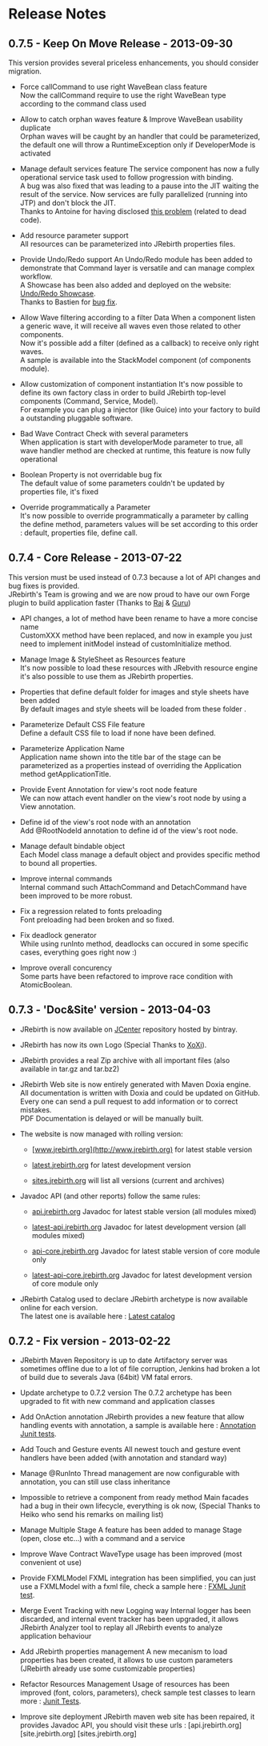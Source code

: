 <head><title>Release Notes</title></head> 

Release Notes
==============

0.7.5 - Keep On Move Release - 2013-09-30
-----------------------------------------

This version provides several priceless enhancements, you should consider migration.

- Force callCommand to use right WaveBean class feature  
Now the callCommand require to use the right WaveBean type according to the command class used


- Allow to catch orphan waves feature &amp; Improve WaveBean usability duplicate  
Orphan waves will be caught by an handler that could be parameterized, the default one will throw a RuntimeException only if DeveloperMode is activated  


- Manage default services feature
The service component has now a fully operational service task used to follow progression with binding.  
A bug was also fixed that was leading to a pause into the JIT waiting the result of the service. Now services are fully parallelized (running into JTP) and don't block the JIT.  
Thanks to Antoine for having disclosed [this problem](https://groups.google.com/d/msg/jrebirth-users/pFp4HcGzvpI/4RPI3ZXNiLUJ "Antoine's explanation") (related to dead code).  


- Add resource parameter support  
All resources can be parameterized into JRebirth properties files.


- Provide Undo/Redo support
An Undo/Redo module has been added to demonstrate that Command layer is versatile and can manage complex workflow.  
A Showcase has been also added and deployed on the website: [Undo/Redo Showcase](showcases/UndoRedo.html "UndoRedo Showcase").   
Thanks to Bastien for [bug fix](https://github.com/JRebirth/JRebirth/pull/65 "Bastien's Pull Request").


- Allow Wave filtering according to a filter Data
When a component listen a generic wave, it will receive all waves even those related to other components.  
Now it's possible add a filter (defined as a callback) to receive only right waves.  
A sample is available into the StackModel component (of components module).


- Allow customization of component instantiation
It's now possible to define its own factory class in order to build JRebirth top-level components (Command, Service, Model).  
For example you can plug a injector (like Guice) into your factory to build a outstanding pluggable software.  


- Bad Wave Contract Check with several parameters  
When application is start with developerMode parameter to true, all wave handler method are checked at runtime, this feature is now fully operational


- Boolean Property is not overridable bug fix  
The default value of some parameters couldn't be updated by properties file, it's fixed


- Override programmatically a Parameter  
It's now possible to override programmatically a parameter by calling the define method, parameters values will be set according to this order : default, properties file, define call.


0.7.4 - Core Release - 2013-07-22
---------------------------------

This version must be used instead of 0.7.3 because a lot of API changes and bug fixes is provided.  
JRebirth's Team is growing and we are now proud to have our own Forge plugin to build application faster (Thanks to [Raj](/team-list.html#jr3) & [Guru](/team-list.html#jr4))


- API changes, a lot of method have been rename to have a more concise name<br/>
CustomXXX method have been replaced, and now in example you just need to implement initModel instead of customInitialize method.


- Manage Image & StyleSheet as Resources feature<br/>
It's now possible to load these resources with JRebvith resource engine it's also possible to use them as JRebirth properties.


- Properties that define default folder for images and style sheets have been added<br/>
By default images and style sheets will be loaded from these folder .


- Parameterize Default CSS File feature<br/>
Define a default CSS file to load if none have been defined.


- Parameterize Application Name<br/>
Application name shown into the title bar of the stage can be parameterized as a properties instead of overriding the Application method getApplicationTitle.


- Provide Event Annotation for view's root node feature<br/>
We can now attach event handler on the view's root node by using a View annotation.


- Define id of the view's root node with an annotation<br/>
Add @RootNodeId annotation to define id of the view's root node.


- Manage default bindable object<br/>
Each Model class manage a default object and provides specific method to bound all properties.


- Improve internal commands<br/>
Internal command such AttachCommand and DetachCommand have been improved to be more robust.


- Fix a regression related to fonts preloading<br/>
Font preloading had been broken and so fixed.


- Fix deadlock generator<br/>
While using runInto method, deadlocks can occured in some specific cases, everything goes right now :)


- Improve overall concurency<br/>
Some parts have been refactored to improve race condition with AtomicBoolean.	 


0.7.3 - 'Doc&Site' version - 2013-04-03
---------------------------------------

- JRebirth is now available on [JCenter](http://jcenter.bintray.com/org/jrebirth) repository hosted by bintray.


- JRebirth has now its own Logo (Special Thanks to [XoXi](http://www.xoxi.fr)).


- JRebirth provides a real Zip archive with all important files (also available in tar.gz and tar.bz2)


- JRebirth Web site is now entirely generated with Maven Doxia engine.<br/>
	All documentation is written with Doxia and could be updated on GitHub.<br/>
	Every one can send a pull request to add information or to correct mistakes.<br/>
	PDF Documentation is delayed or will be manually built.


- The website is now managed with rolling version:

	- [www.jrebirth.org](http://www.jrebirth.org) for latest stable version
	
	- [latest.jrebirth.org](http://latest.jrebirth.org) for latest development version
	
	- [sites.jrebirth.org](http://sites.jrebirth.org) will list all versions (current and archives)


- Javadoc API (and other reports) follow the same rules:

	- [api.jrebirth.org](http://api.jrebirth.org) Javadoc for latest stable version (all modules mixed)
	
	- [latest-api.jrebirth.org](http://latest-api.jrebirth.org) Javadoc for latest development version (all modules mixed)
	
	- [api-core.jrebirth.org](http://api-core.jrebirth.org) Javadoc for latest stable version of core module only
	
	- [latest-api-core.jrebirth.org](http://latest-api-core.jrebirth.org) Javadoc for latest development version of core module only


- JRebirth Catalog used to declare JRebirth archetype is now available online for each version.<br/>
The latest one is available here :  [Latest catalog](http://latest.jrebirth.org/archetype/jrebirth-catalog.xml)


0.7.2 - Fix version - 2013-02-22
--------------------------------

- JRebirth Maven Repository is up to date
Artifactory server was sometimes offline due to a lot of file corruption, Jenkins had broken a lot of build due to severals Java (64bit) VM fatal errors.


- Update archetype to 0.7.2 version
The 0.7.2 archetype has been upgraded to fit with new command and application classes


- Add OnAction annotation
JRebirth provides a new feature that allow handling events with annotation, a sample is available here : [Annotation Junit tests](https://github.com/JRebirth/JRebirth/tree/master/org.jrebirth/core/src/test/java/org/jrebirth/core/ui/annotation).


- Add Touch and Gesture events
All newest touch and gesture event handlers have been added (with annotation and standard way)


- Manage @RunInto
Thread management are now configurable with annotation, you can still use class inheritance


- Impossible to retrieve a component from ready method
Main facades had a bug in their own lifecycle, everything is ok now, (Special Thanks to Heiko who send his remarks on mailing list)


- Manage Multiple Stage
A feature has been added to manage Stage (open, close etc...) with a command and a service


- Improve Wave Contract
WaveType usage has been improved (most convenient ot use)


- Provide FXMLModel
FXML integration has been simplified, you can just use a FXMLModel with a fxml file, check a sample here : [FXML Junit test](https://github.com/JRebirth/JRebirth/tree/master/org.jrebirth/core/src/test/java/org/jrebirth/core/ui/fxml).


- Merge Event Tracking with new Logging way
Internal logger has been discarded, and internal event tracker has been upgraded, it allows JRebirth Analyzer tool to replay all JRebirth events to analyze application behaviour


- Add JRebirth properties management
A new mecanism to load properties has been created, it allows to use custom parameters (JRebirth already use some customizable properties)


- Refactor Resources Management
Usage of resources has been improved (font, colors, parameters), check sample test classes to learn more : [Junit Tests](https://github.com/JRebirth/JRebirth/tree/master/org.jrebirth/core/src/test/java/org/jrebirth/core/resource).


- Improve site deployment
JRebirth maven web site has been repaired, it provides Javadoc API, you should visit these urls : [api.jrebirth.org] [site.jrebirth.org] [sites.jrebirth.org]

